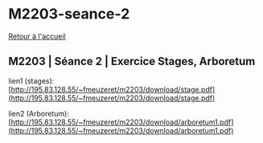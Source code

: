 # M2203-seance-2

[Retour à l'accueil](./)

## M2203 \| Séance 2 \| Exercice Stages, Arboretum

lien1 \(stages\): [http://195.83.128.55/~fmeuzeret/m2203/download/stage.pdf](http://195.83.128.55/~fmeuzeret/m2203/download/stage.pdf)

lien2 \(Arboretum\): [http://195.83.128.55/~fmeuzeret/m2203/download/arboretum1.pdf](http://195.83.128.55/~fmeuzeret/m2203/download/arboretum1.pdf)

